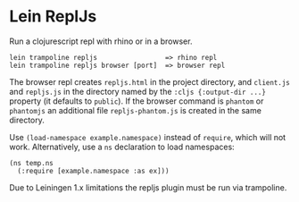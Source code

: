 # Lein ReplJs

Run a clojurescript repl with rhino or in a browser.

    lein trampoline repljs                 => rhino repl
    lein trampoline repljs browser [port]  => browser repl

The browser repl creates `repljs.html` in the project directory, and
`client.js` and `repljs.js` in the directory named by the `:cljs {:output-dir ...}`
property (it defaults to `public`). If the browser command is `phantom` or `phantomjs` an additional file
`repljs-phantom.js` is created in the same directory.

Use `(load-namespace example.namespace)` instead of `require`, which will not
work. Alternatively, use a `ns` declaration to load namespaces:

    (ns temp.ns
      (:require [example.namespace :as ex]))

Due to Leiningen 1.x limitations the repljs plugin must be run via trampoline.
